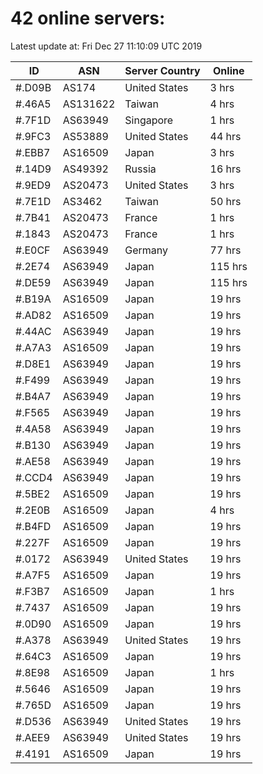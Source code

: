 # 42 online servers:

Latest update at: Fri Dec 27 11:10:09 UTC 2019

| ID | ASN | Server Country | Online |
| -- | --- | -------------- | ------ |
| #.D09B | AS174 | United States | 3 hrs |
| #.46A5 | AS131622 | Taiwan | 4 hrs |
| #.7F1D | AS63949 | Singapore | 1 hrs |
| #.9FC3 | AS53889 | United States | 44 hrs |
| #.EBB7 | AS16509 | Japan | 3 hrs |
| #.14D9 | AS49392 | Russia | 16 hrs |
| #.9ED9 | AS20473 | United States | 3 hrs |
| #.7E1D | AS3462 | Taiwan | 50 hrs |
| #.7B41 | AS20473 | France | 1 hrs |
| #.1843 | AS20473 | France | 1 hrs |
| #.E0CF | AS63949 | Germany | 77 hrs |
| #.2E74 | AS63949 | Japan | 115 hrs |
| #.DE59 | AS63949 | Japan | 115 hrs |
| #.B19A | AS16509 | Japan | 19 hrs |
| #.AD82 | AS16509 | Japan | 19 hrs |
| #.44AC | AS63949 | Japan | 19 hrs |
| #.A7A3 | AS16509 | Japan | 19 hrs |
| #.D8E1 | AS63949 | Japan | 19 hrs |
| #.F499 | AS63949 | Japan | 19 hrs |
| #.B4A7 | AS63949 | Japan | 19 hrs |
| #.F565 | AS63949 | Japan | 19 hrs |
| #.4A58 | AS63949 | Japan | 19 hrs |
| #.B130 | AS63949 | Japan | 19 hrs |
| #.AE58 | AS63949 | Japan | 19 hrs |
| #.CCD4 | AS63949 | Japan | 19 hrs |
| #.5BE2 | AS16509 | Japan | 19 hrs |
| #.2E0B | AS16509 | Japan | 4 hrs |
| #.B4FD | AS16509 | Japan | 19 hrs |
| #.227F | AS16509 | Japan | 19 hrs |
| #.0172 | AS63949 | United States | 19 hrs |
| #.A7F5 | AS16509 | Japan | 19 hrs |
| #.F3B7 | AS16509 | Japan | 1 hrs |
| #.7437 | AS16509 | Japan | 19 hrs |
| #.0D90 | AS16509 | Japan | 19 hrs |
| #.A378 | AS63949 | United States | 19 hrs |
| #.64C3 | AS16509 | Japan | 19 hrs |
| #.8E98 | AS16509 | Japan | 1 hrs |
| #.5646 | AS16509 | Japan | 19 hrs |
| #.765D | AS16509 | Japan | 19 hrs |
| #.D536 | AS63949 | United States | 19 hrs |
| #.AEE9 | AS63949 | United States | 19 hrs |
| #.4191 | AS16509 | Japan | 19 hrs |

